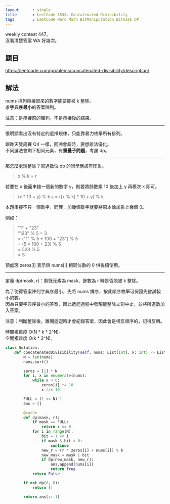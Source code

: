 ```yaml
---
layout      : single
title       : LeetCode 3533. Concatenated Divisibility
tags        : LeetCode Hard Math BitManipulation Bitmask DP
---
```

weekly contest 447。  
沒看清楚答案 WA 好幾次。  

## 題目

<https://leetcode.com/problems/concatenated-divisibility/description/>

## 解法

nums 排列串接起來的數字能要能被 k 整除。  
求**字典序最小**的答案陣列。  

注意：是串接前的陣列，不是串接後的結果。  

---

很明顯看出沒有特定的選擇規律，只能靠暴力枚舉所有排列。  

跟昨天雙周賽 Q4 一樣，回溯會超時，要想辦法優化。  
不同選法會剩下相同元素，有**重疊子問題**，考慮 dp。  

---

那怎麼處理整除？寫過數位 dp 的同學應該有印象。  
> x % k = r  

若要在 x 後面串接一個新的數字 y，則要將餘數乘 10 後加上 y 再模次 k 即可。  

> (x \* 10 + y) % k  s
> = ((x % k) \* 10 + y) % k  

本題串接不只一個數字，同理，加幾個數字就要將原本餘加乘上幾個 0。  

例如：  
> "1" + "23"  
> "123" % 5 = 3  
> = ("1" % 5 \* 100 + "23") % 5  
> = (5 \* 100 + 23) % 5  
> = 523 % 5  
> = 3  

預處理 zeros[i] 表示與 nums[i] 相同位數的 0 供後續使用。  

---

定義 dp(mask, r)：剩餘元素為 mask、餘數為 r 時是否能被 k 整除。  

為了使得答案陣列字典序最小，先將 nums 排序，按此順序枚舉可保證先嘗試較小的數。  
因為只要字典序最小的答案，因此遞迴過程中發現能整除立刻中止，並將所選數加入答案。  

注意：判斷整除後，離開遞迴時才會紀錄答案，因此會是相反順序的，記得反轉。  

時間複雜度 O(N \* k \* 2^N)。  
空間複雜度 O(k \* 2^N)。  

```python
class Solution:
    def concatenatedDivisibility(self, nums: List[int], k: int) -> List[int]:
        N = len(nums)
        nums.sort()

        zeros = [1] * N
        for i, x in enumerate(nums):
            while x > 0:
                zeros[i] *= 10
                x //= 10

        FULL = (1 << N)-1
        ans = []

        @cache
        def dp(mask, r):
            if mask == FULL:
                return r == 0
            for i in range(N):
                bit = 1 << i
                if mask & bit > 0:
                    continue
                new_r = (r * zeros[i] + nums[i]) % k
                new_mask = mask | bit
                if dp(new_mask, new_r):
                    ans.append(nums[i])
                    return True
            return False

        if not dp(0, 0):
            return []

        return ans[::-1]
```
